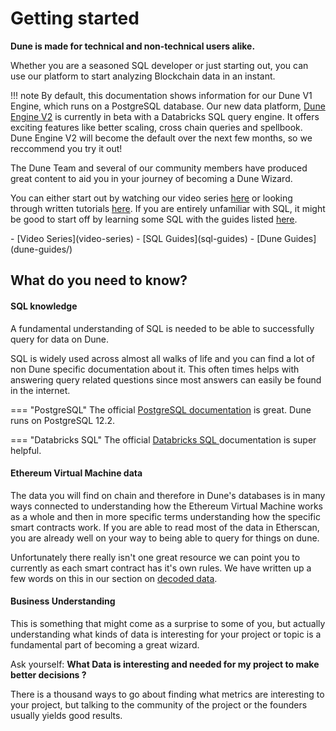 # Getting started

**Dune is made for technical and non-technical users alike.**

Whether you are a seasoned SQL developer or just starting out, you can use our platform to start analyzing Blockchain data in an instant.

!!! note
    By default, this documentation shows information for our Dune V1 Engine, which runs on a PostgreSQL database.
    Our new data platform, [Dune Engine V2](https://dune.com/blog/dune-engine-v2) is currently in beta with a Databricks SQL query engine. It offers exciting features like better scaling, cross chain queries and spellbook. Dune Engine V2 will become the default over the next few months, so we reccommend you try it out!

The Dune Team and several of our community members have produced great content to aid you in your journey of becoming a Dune Wizard.

You can either start out by watching our video series [here](video-series) or looking through written tutorials [here](dune-guides/). If you are entirely unfamiliar with SQL, it might be good to start off by learning some SQL with the guides listed [here](sql-guides).

<div class="cards grid" markdown>
- [Video Series](video-series)
- [SQL Guides](sql-guides)
- [Dune Guides](dune-guides/)
</div>

## What do you need to know?

#### SQL knowledge

A fundamental understanding of SQL is needed to be able to successfully query for data on Dune.

SQL is widely used across almost all walks of life and you can find a lot of non Dune specific documentation about it. This often times helps with answering query related questions since most answers can easily be found in the internet.

=== "PostgreSQL"
    The official [PostgreSQL documentation](https://www.postgresql.org/docs/12/index.html) is great. Dune runs on PostgreSQL 12.2.

=== "Databricks SQL"
    The official [Databricks SQL ](https://docs.databricks.com/sql/language-manual/index.html) documentation is super helpful.

#### Ethereum Virtual Machine data

The data you will find on chain and therefore in Dune's databases is in many ways connected to understanding how the Ethereum Virtual Machine works as a whole and then in more specific terms understanding how the specific smart contracts work. If you are able to read most of the data in Etherscan, you are already well on your way to being able to query for things on dune.

Unfortunately there really isn't one great resource we can point you to currently as each smart contract has it's own rules. We have written up a few words on this in our section on [decoded data](/tables/decoded).

#### Business Understanding

This is something that might come as a surprise to some of you, but actually understanding what kinds of data is interesting for your project or topic is a fundamental part of becoming a great wizard.

Ask yourself: **What Data is interesting and needed for my project to make better decisions ?**

There is a thousand ways to go about finding what metrics are interesting to your project, but talking to the community of the project or the founders usually yields good results.
